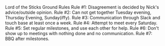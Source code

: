 Lord of the Sticks Ground Rules
Rule #1: Disagreement is decided by Nick's advice/outside opinion.
Rule #2: Can not get together Tuesday evening, Thursday Evening, Sunday(iffy).
Rule #3: Communication through Slack and touch base at least once a week.
Rule #4: Attempt to meet every Saturday.
Rule #5: Set regular milestones, and use each other for help.
Rule #6: Don't show up to meetings with nothing done and no communication.
Rule #7: BBQ after milestones.